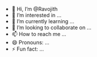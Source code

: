 - 👋 Hi, I’m @Ravojith
- 👀 I’m interested in ...
- 🌱 I’m currently learning ...
- 💞️ I’m looking to collaborate on ...
- 📫 How to reach me ...
- 😄 Pronouns: ...
- ⚡ Fun fact: ...

<!---
Ravojith/Ravojith is a ✨ special ✨ repository because its `README.md` (this file) appears on your GitHub profile.
You can click the Preview link to take a look at your changes.
--->
